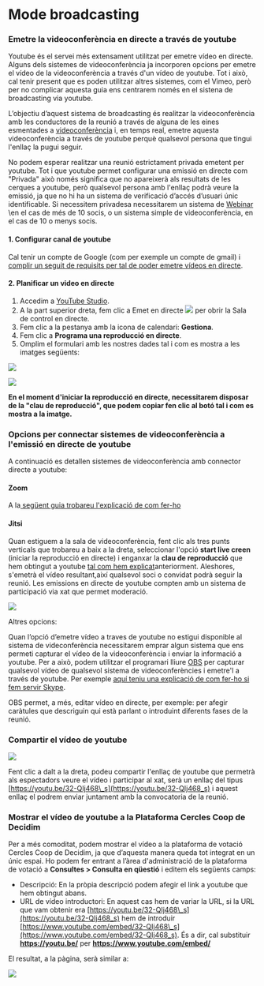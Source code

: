 # Mode broadcasting

### Emetre la videoconferència en directe a través de youtube 

Youtube és el servei més extensament utilitzat per emetre vídeo en directe. Alguns dels sistemes de videoconferència ja incorporen opcions per emetre el vídeo de la videoconferència a través d'un vídeo de youtube. Tot i això, cal tenir present que es poden utilitzar altres sistemes, com el Vimeo, però per no complicar aquesta guia ens centrarem només en el sistena de broadcasting via youtube. 

L’objectiu d’aquest sistema de broadcasting és realitzar la videoconferència amb les conductores de la reunió a través de alguna de les eines esmentades a [videoconferència](./) i, en temps real, emetre aquesta videoconferència a través de youtube perquè qualsevol persona que tingui l'enllaç la pugui seguir.

No podem esperar realitzar una reunió estrictament privada emetent per youtube. Tot i que youtube permet configurar una emissió en directe com "Privada" això només significa que no apareixerà als resultats de les cerques a youtube, però qualsevol persona amb l'enllaç podrà veure la emissió, ja que no hi ha un sistema de verificació d’accés d’usuari únic identificable. Si necessitem privadesa necessitarem un sistema de [Webinar](mode-webinar.md) \en el cas de més de 10 socis, o un sistema simple de videoconferència, en el cas de 10 o menys socis.

#### 1. Configurar canal de youtube

Cal tenir un compte de Google \(com per exemple un compte de gmail\) i [complir un seguit de requisits per tal de poder emetre vídeos en directe](https://support.google.com/youtube/answer/2474026?co=GENIE.Platform%3DDesktop&hl=ca&oco=0). 

#### 2. Planificar un video en directe

1. Accedim a [YouTube Studio](http://studio.youtube.com/).
2. A la part superior dreta, fem clic a Emet en directe ![](https://lh6.googleusercontent.com/WvZ3w1UE0rDTT0YCA1fYEEZzzxBFaotOSWAlz84X-zSWgAiCwG0rwAtPoyLuLFpLcf4-n2tIjo8Gb5AxUZynSY-Es3R9T51ytL90NgcVIQkztkUGT8OlILgesO1kK3WqT7lG5UXGsg) per obrir la Sala de control en directe.
3. Fem clic a la pestanya amb la icona de calendari: **Gestiona**.
4. Fem clic a **Programa una reproducció en directe**.
5. Omplim el formulari amb les nostres dades tal i com es mostra a les imatges següents:

![](../../.gitbook/assets/screenshot_2020-08-13-reproduccio-en-directe-youtube-studio-3-.png)

![](../../.gitbook/assets/screenshot_2020-08-13-reproduccio-en-directe-youtube-studio-4-%20%281%29.png)

**En el moment d'iniciar la reproducció en directe, necessitarem disposar de la "clau de reproducció", que podem copiar fen clic al botó tal i com es mostra a la imatge.** 

### Opcions per connectar sistemes de videoconferència a l'emissió en directe de youtube

A continuació es detallen sistemes de videoconferència amb connector directe a youtube:

#### Zoom

A la[ següent guia trobareu l'explicació de com fer-ho](https://support.zoom.us/hc/es/articles/360028478292-Transmisi%C3%B3n-de-una-reuni%C3%B3n-o-seminario-web-en-YouTube-Live)

#### Jitsi 

Quan estiguem a la sala de videoconferència, fent clic als tres punts verticals que trobareu a baix a la dreta, seleccionar l'opció **start live creen** (iniciar la reproducció en directe) i enganxar la **clau de reproducció** que hem obtingut a youtube [tal com hem explicat](mode-broadcasting.md#2-planificar-un-video-en-directe)anteriorment. Aleshores, s'emetrà el vídeo resultant,així qualsevol soci o convidat podrà seguir la reunió. Les emissions en directe de youtube compten amb un sistema de participació via xat que permet moderació.

![](../../.gitbook/assets/screenshot_2020-08-13-jitsi-meet.png)

Altres opcions: 

Quan l’opció d’emetre vídeo a traves de youtube no estigui disponible al sistema de videconferència necessitarem emprar algun sistema que ens permeti capturar el vídeo de la videoconferència i enviar la informació a youtube. Per a això, podem utilitzar el programari lliure [OBS](https://obsproject.com/) per capturar qualsevol vídeo de qualsevol sistema de videoconferències i emetre'l a través de youtube. Per exemple [aquí teniu una explicació de com fer-ho si fem servir Skype](https://www.hackdiary.com/2019/01/22/stream-to-youtube-live-from-a-skype-call/).

OBS permet, a més, editar vídeo en directe, per exemple: per afegir caràtules que descriguin qui està parlant o introduint diferents fases de la reunió. 

### Compartir el vídeo de youtube

![](../../.gitbook/assets/screenshot_2020-08-13-reproduccio-en-directe-youtube-studio-5-.png)

Fent clic a dalt a la dreta, podeu compartir l'enllaç de youtube que permetrà als espectadors veure el vídeo i participar al xat, serà un enllaç del tipus [https://youtu.be/32-QIj468\_s](https://youtu.be/32-QIj468_s) i aquest enllaç el podrem enviar juntament amb la convocatoria de la reunió.

### Mostrar el vídeo de youtube a la Plataforma Cercles Coop de Decidim

Per a més comoditat, podem mostrar el vídeo a la plataforma de votació Cercles Coop de Decidim, ja que d’aquesta manera queda tot integrat en un únic espai. Ho podem fer entrant a l’àrea d'administració de la plataforma de votació a **Consultes &gt; Consulta en qüestió** i editem els següents camps: 

* Descripció: En la pròpia descripció podem afegir el link a youtube que hem obtingut abans.
* URL de vídeo introductori: En aquest cas hem de variar la URL, si la URL que vam obtenir era  [https://youtu.be/32-QIj468\_s](https://youtu.be/32-QIj468_s) hem de introduir [https://www.youtube.com/embed/32-QIj468\_s](https://www.youtube.com/embed/32-QIj468_s). És a dir, cal substituir **https://youtu.be/** per **https://www.youtube.com/embed/**

El resultat, a la pàgina, serà similar a: 

![](../../.gitbook/assets/screenshot_2020-08-13-demo-assemblea-general-cooperatives-1-.png)

 





